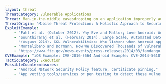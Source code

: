 ```yaml
---
layout: threat
ThreatCategory: Vulnerable Applications
Threat: Man-in-the-middle eavesdropping on an application improperly authenticating server when connecting
ThreatOrigin: "Mobile Threat Protection: A Holistic Approach to Securing Mobile Data and Devices (Skycure)"
ExploitExample:
    - "Fahl et al. (October 2012). Why Eve and Mallory Love Android: An Analysis of Android\nSSL (In)Security. ACM CCS '12."
    - "Sounthiraraj et al. (February 2014). Large Scale, Automated Detection of SSL/TLS Manin-\nthe-Middle Vulnerabilities in Android Apps. NDSS '14."
    - "(August 2014). SSL Vulnerabilities: Who listens when Android applications talk?\nFireEye. Available: https://www.fireeye.com/blog/threat-research/2014/08/sslvulnerabilities-\nwho-listens-when-android-applications-talk.html"
    - "Montelibano and Dormann. How We Discovered Thousands of Vulnerable Android Apps\nin One Day. RSA Conference USA 2015. Available:\nhttps://www.rsaconference.com/writable/presentations/file_upload/hta-t08-how-wediscovered-\nthousands-of-vulnerable-android-apps-in-1-day_final.pdf"
    - "https://www.ftc.gov/news-events/press-releases/2014/03/fandango-credit-karma-settle-ftc-charges-they-deceived-consumers"
CVEExample: "iOS Example: CVE-2016-3664 Android Example: CVE-2014-5618"
TacticCategory: Execution
PossibleCountermeasures:
    - "Android Network Security Policy feature, certificate pinning."
    - "App vetting tools/services or pen testing to detect these vulnerabilities in apps."
---
```

